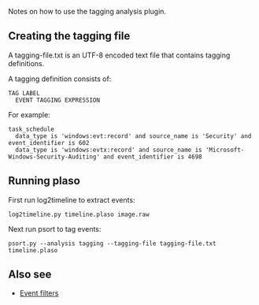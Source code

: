 Notes on how to use the tagging analysis plugin.

## Creating the tagging file

A tagging-file.txt is an UTF-8 encoded text file that contains tagging definitions.

A tagging definition consists of:
```
TAG LABEL
  EVENT TAGGING EXPRESSION
```

For example:
```
task_schedule
  data_type is 'windows:evt:record' and source_name is 'Security' and event_identifier is 602
  data_type is 'windows:evtx:record' and source_name is 'Microsoft-Windows-Security-Auditing' and event_identifier is 4698
```

## Running plaso

First run log2timeline to extract events:
```
log2timeline.py timeline.plaso image.raw
```

Next run psort to tag events:
```
psort.py --analysis tagging --tagging-file tagging-file.txt timeline.plaso
```

## Also see

* [Event filters](Event-Filters)
